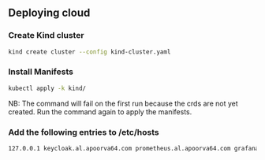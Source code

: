 ## Deploying cloud

### Create Kind cluster
```bash
kind create cluster --config kind-cluster.yaml
```

### Install Manifests 
```bash
kubectl apply -k kind/
```

NB: The command will fail on the first run because the crds are not yet created. Run the command again to apply the manifests.

### Add the following entries to /etc/hosts
```bash
127.0.0.1 keycloak.al.apoorva64.com prometheus.al.apoorva64.com grafana.al.apoorva64.com patient-management.al.apoorva64.com alert-management.al.apoorva64.com
```